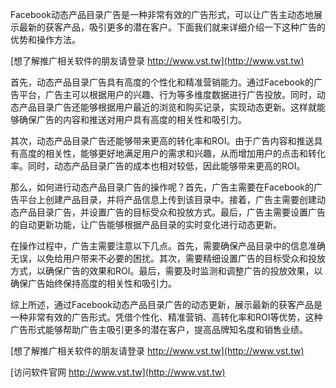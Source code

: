 Facebook动态产品目录广告是一种非常有效的广告形式，可以让广告主动态地展示最新的获客产品，吸引更多的潜在客户。下面我们就来详细介绍一下这种广告的优势和操作方法。

[想了解推广相关软件的朋友请登录 http://www.vst.tw](http://www.vst.tw)

首先，动态产品目录广告具有高度的个性化和精准营销能力。通过Facebook的广告平台，广告主可以根据用户的兴趣、行为等多维度数据进行广告投放。同时，动态产品目录广告还能够根据用户最近的浏览和购买记录，实现动态更新。这样就能够确保广告的内容和推送对用户具有高度的相关性和吸引力。

其次，动态产品目录广告还能够带来更高的转化率和ROI。由于广告内容和推送具有高度的相关性，能够更好地满足用户的需求和兴趣，从而增加用户的点击和转化率。同时，动态产品目录广告的成本也相对较低，因此能够带来更高的ROI。

那么，如何进行动态产品目录广告的操作呢？首先，广告主需要在Facebook的广告平台上创建产品目录，并将产品信息上传到该目录中。接着，广告主需要创建动态产品目录广告，并设置广告的目标受众和投放方式。最后，广告主需要设置广告的自动更新功能，让广告能够根据产品目录的实时变化进行动态更新。

在操作过程中，广告主需要注意以下几点。首先，需要确保产品目录中的信息准确无误，以免给用户带来不必要的困扰。其次，需要精细设置广告的目标受众和投放方式，以确保广告的效果和ROI。最后，需要及时监测和调整广告的投放效果，以确保广告始终保持高度的相关性和吸引力。

综上所述，通过Facebook动态产品目录广告的动态更新，展示最新的获客产品是一种非常有效的广告形式。凭借个性化、精准营销、高转化率和ROI等优势，这种广告形式能够帮助广告主吸引更多的潜在客户，提高品牌知名度和销售业绩。

[想了解推广相关软件的朋友请登录 http://www.vst.tw](http://www.vst.tw)


[访问软件官网 http://www.vst.tw](http://www.vst.tw)
